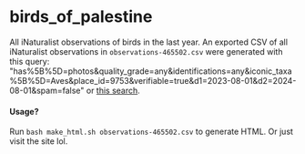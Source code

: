 # birds_of_palestine
All iNaturalist observations of birds in the last year. An exported CSV of all iNaturalist observations in `observations-465502.csv` were generated 
with this query: "has%5B%5D=photos&quality_grade=any&identifications=any&iconic_taxa%5B%5D=Aves&place_id=9753&verifiable=true&d1=2023-08-01&d2=2024-08-01&spam=false" or [this search](https://inaturalist.ca/observations?d1=2023-10-07&d2=2024-08-01&place_id=9753&subview=map&iconic_taxa=Aves).

#### Usage?
Run `bash make_html.sh observations-465502.csv` to generate HTML. Or just visit the site lol.
